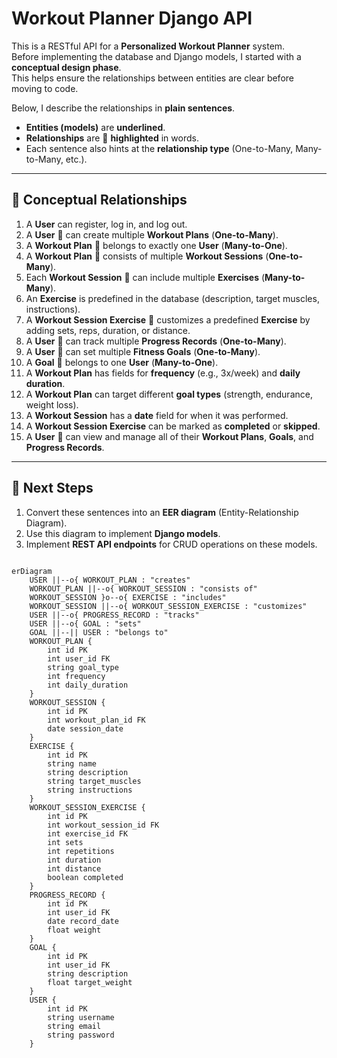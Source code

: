 # Workout Planner Django API

This is a RESTful API for a **Personalized Workout Planner** system.  
Before implementing the database and Django models, I started with a **conceptual design phase**.  
This helps ensure the relationships between entities are clear before moving to code.  

Below, I describe the relationships in **plain sentences**.  
- **Entities (models)** are **underlined**.  
- **Relationships** are 🔗 **highlighted** in words.  
- Each sentence also hints at the **relationship type** (One-to-Many, Many-to-Many, etc.).  

---

## 📌 Conceptual Relationships

1. A __User__ can register, log in, and log out.  
2. A __User__ 🔗 can create multiple __Workout Plans__ (**One-to-Many**).  
3. A __Workout Plan__ 🔗 belongs to exactly one __User__ (**Many-to-One**).  
4. A __Workout Plan__ 🔗 consists of multiple __Workout Sessions__ (**One-to-Many**).  
5. Each __Workout Session__ 🔗 can include multiple __Exercises__ (**Many-to-Many**).  
6. An __Exercise__ is predefined in the database (description, target muscles, instructions).  
7. A __Workout Session Exercise__ 🔗 customizes a predefined __Exercise__ by adding sets, reps, duration, or distance.  
8. A __User__ 🔗 can track multiple __Progress Records__ (**One-to-Many**).  
9. A __User__ 🔗 can set multiple __Fitness Goals__ (**One-to-Many**).  
10. A __Goal__ 🔗 belongs to one __User__ (**Many-to-One**).  
11. A __Workout Plan__ has fields for **frequency** (e.g., 3x/week) and **daily duration**.  
12. A __Workout Plan__ can target different **goal types** (strength, endurance, weight loss).  
13. A __Workout Session__ has a **date** field for when it was performed.  
14. A __Workout Session Exercise__ can be marked as **completed** or **skipped**.  
15. A __User__ 🔗 can view and manage all of their __Workout Plans__, __Goals__, and __Progress Records__.  

---

## 📌 Next Steps

1. Convert these sentences into an **EER diagram** (Entity-Relationship Diagram).  
2. Use this diagram to implement **Django models**.  
3. Implement **REST API endpoints** for CRUD operations on these models.


```mermaid

erDiagram
    USER ||--o{ WORKOUT_PLAN : "creates"
    WORKOUT_PLAN ||--o{ WORKOUT_SESSION : "consists of"
    WORKOUT_SESSION }o--o{ EXERCISE : "includes"
    WORKOUT_SESSION ||--o{ WORKOUT_SESSION_EXERCISE : "customizes"
    USER ||--o{ PROGRESS_RECORD : "tracks"
    USER ||--o{ GOAL : "sets"
    GOAL ||--|| USER : "belongs to"
    WORKOUT_PLAN {
        int id PK
        int user_id FK
        string goal_type
        int frequency
        int daily_duration
    }
    WORKOUT_SESSION {
        int id PK
        int workout_plan_id FK
        date session_date
    }
    EXERCISE {
        int id PK
        string name
        string description
        string target_muscles
        string instructions
    }
    WORKOUT_SESSION_EXERCISE {
        int id PK
        int workout_session_id FK
        int exercise_id FK
        int sets
        int repetitions
        int duration
        int distance
        boolean completed
    }
    PROGRESS_RECORD {
        int id PK
        int user_id FK
        date record_date
        float weight
    }
    GOAL {
        int id PK
        int user_id FK
        string description
        float target_weight
    }
    USER {
        int id PK
        string username
        string email
        string password
    }

